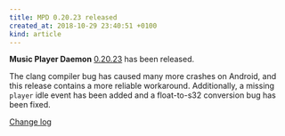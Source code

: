 ```yaml
---
title: MPD 0.20.23 released
created_at: 2018-10-29 23:40:51 +0100
kind: article
---
```


**Music Player Daemon**
[0.20.23](http://www.musicpd.org/download/mpd/0.20/mpd-0.20.23.tar.xz)
has been released.

The clang compiler bug has caused many more crashes on Android, and
this release contains a more reliable workaround.  Additionally, a
missing `player` idle event has been added and a float-to-s32
conversion bug has been fixed.

[Change log](https://raw.githubusercontent.com/MusicPlayerDaemon/MPD/v0.20.23/NEWS)
